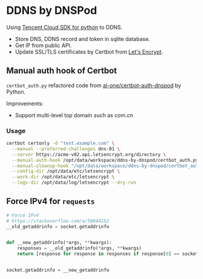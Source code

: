 # DDNS by DNSPod

Using [Tencent Cloud SDK for python](https://docs.dnspod.cn/api/api3/) to DDNS.

- Store DNS, DDNS record and token in sqlite database.
- Get IP from public API.
- Update SSL/TLS certificates by Certbot from [Let's Encrypt](https://letsencrypt.org/).

## Manual auth hook of Certbot

`certbot_auth.py` refactored code from [al-one/certbot-auth-dnspod](https://github.com/al-one/certbot-auth-dnspod) by Python.

Improvements:

- Support multi-level top domain such as com.cn

### Usage

```bash
certbot certonly -d "test.example.com" \
  --manual --preferred-challenges dns-01 \
  --server https://acme-v02.api.letsencrypt.org/directory \
  --manual-auth-hook /opt/data/workspace/ddns-by-dnspod/certbot_auth.py \
  --manual-cleanup-hook "/opt/data/workspace/ddns-by-dnspod/certbot_auth.py --clean" \
  --config-dir /opt/data/etc/letsencrypt \
  --work-dir /opt/data/etc/letsencrypt \
  --logs-dir /opt/data/log/letsencrypt --dry-run
```

## Force IPv4 for `requests`

```python
# Force IPv4
# https://stackoverflow.com/a/50044152
__old_getaddrinfo = socket.getaddrinfo


def __new_getaddrinfo(*args, **kwargs):
    responses = __old_getaddrinfo(*args, **kwargs)
    return [response for response in responses if response[0] == socket.AF_INET]


socket.getaddrinfo = __new_getaddrinfo
```
